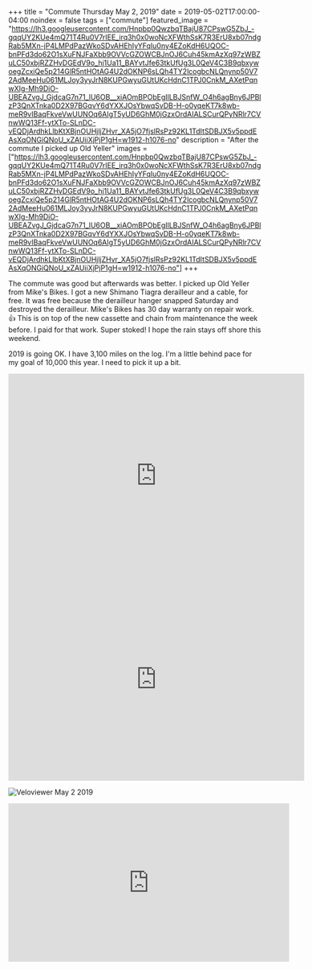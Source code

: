 +++
title =  "Commute Thursday May 2, 2019"
date = 2019-05-02T17:00:00-04:00
noindex = false
tags = ["commute"]
featured_image = "https://lh3.googleusercontent.com/Hnpbp0QwzbqTBajU87CPswG5ZbJ_-gqqUY2KUe4mQ71T4Ru0V7rIEE_irq3h0x0woNcXFWthSsK7R3ErU8xb07ndgRab5MXn-jP4LMPdPazWkoSDvAHEhIyYFqIu0ny4EZoKdH6UQOC-bnPFd3do62O1sXuFNJFaXbb9OVVcGZOWCBJnOJ6Cuh45kmAzXq97zWBZuLC50xbjRZZHvDGEdV9o_hj1Ua11_BAYvtJfe63tkUfUg3L0QeV4C3B9qbxywoegZcxiQe5p214GlR5ntHOtAG4U2dOKNP6sLQh4TY2lcogbcNLQnynp50V72AdMeeHu061MLJoy3yyJrN8KUPGwyuGUtUKcHdnC1TPJ0CnkM_AXetPqnwXIg-Mh9DiO-UBEAZvgJ_GjdcaG7n71_lU6OB__xiAOmBPObEgIlLBJSnfW_O4h6agBny6JPBlzP3QnXTnka0D2X97BGqvY6dYXXJOsYbwqSvDB-H-o0yqeKT7k8wb-meR9vIBaqFkveVwUUNOq6AIgT5yUD6GhM0jGzxOrdAIALSCurQPyNRlr7CVnwWQ13Ff-ytXTo-SLnDC-vEQDjArdhkLlbKtXBjnOUHjljZHvr_XA5jO7fjslRsPz92KL1TdItSDBJX5v5ppdEAsXqONGiQNoU_xZAUiiXjPjP1gH=w1912-h1076-no"
description = "After the commute I picked up Old Yeller"
images = ["https://lh3.googleusercontent.com/Hnpbp0QwzbqTBajU87CPswG5ZbJ_-gqqUY2KUe4mQ71T4Ru0V7rIEE_irq3h0x0woNcXFWthSsK7R3ErU8xb07ndgRab5MXn-jP4LMPdPazWkoSDvAHEhIyYFqIu0ny4EZoKdH6UQOC-bnPFd3do62O1sXuFNJFaXbb9OVVcGZOWCBJnOJ6Cuh45kmAzXq97zWBZuLC50xbjRZZHvDGEdV9o_hj1Ua11_BAYvtJfe63tkUfUg3L0QeV4C3B9qbxywoegZcxiQe5p214GlR5ntHOtAG4U2dOKNP6sLQh4TY2lcogbcNLQnynp50V72AdMeeHu061MLJoy3yyJrN8KUPGwyuGUtUKcHdnC1TPJ0CnkM_AXetPqnwXIg-Mh9DiO-UBEAZvgJ_GjdcaG7n71_lU6OB__xiAOmBPObEgIlLBJSnfW_O4h6agBny6JPBlzP3QnXTnka0D2X97BGqvY6dYXXJOsYbwqSvDB-H-o0yqeKT7k8wb-meR9vIBaqFkveVwUUNOq6AIgT5yUD6GhM0jGzxOrdAIALSCurQPyNRlr7CVnwWQ13Ff-ytXTo-SLnDC-vEQDjArdhkLlbKtXBjnOUHjljZHvr_XA5jO7fjslRsPz92KL1TdItSDBJX5v5ppdEAsXqONGiQNoU_xZAUiiXjPjP1gH=w1912-h1076-no"]
+++

The commute was good but afterwards was better. I picked up Old Yeller from Mike's Bikes. I got a new Shimano Tiagra derailleur and a cable, for free. It was free because the derailleur hanger snapped Saturday and destroyed the derailleur. Mike's Bikes has 30 day warranty on repair work. 👍 This is on top of the new cassette and chain from maintenance the week before. I paid for that work. Super stoked! I hope the rain stays off shore this weekend.

2019 is going OK. I have 3,100 miles on the log. I'm a little behind pace for my goal of 10,000 this year. I need to pick it up a bit.


<iframe height='405' width='590' frameborder='0' allowtransparency='true' scrolling='no' src='https://www.strava.com/activities/2335754461/embed/bcc396f863f33e8bae3b5855a4aed40f16f2d2a5'></iframe>

<iframe height='405' width='590' frameborder='0' allowtransparency='true' scrolling='no' src='https://www.strava.com/activities/2337187666/embed/d5929abdbd66f2e38a49841458f23e6366fdf7ab'></iframe>

![Veloviewer May 2 2019](https://lh3.googleusercontent.com/SbOW9z7FUcd80KoqynJQkxbGI1bbSTVM0Rh_NaWhy8oHOHEFdIWqC6h1CocEO0Q1_0fngw8gwXlVVkcQje35v6HbA3Nz3ThGcYd3HTMbWRmm3FZ6koyXA5GJHK_ypVfCiJQSEf5Ben_yR5ISY2qnfThfhiA19ir1_4WF-bSE9Nn2-LPUFLgPZska1Qye0qJFPUbTHKzdWPZrD-jcHtUS36WgAoP7g8cF2WUblhOi5vWEP1uf18zMbUpYky4EPdb8zzo74UCQoBZNeLOoiDpXItcsXKFPdL7aVnIbWzFgat2t7OL-r6z-z2hwL1HkWV7uKJ-YCs709nmML3aeM4rMeJjyZ3XyyQEAU0rV9oVmofgh418KXkfZ6MfW_CVFIgWOYpATTK6z6Wv5cHDK9WWRu2RPhu4M9wNFpXkOjwq3zaAkzzZUuFe5z4McDEty80vOjlKvlIR882YRWDStMmHX1it7UBmr1lnxeVbyXlm1lQFpoRi8KI8G6scskLKLBm_LT_hw0Ys2YuMxfhlKyubqf6V_WbpUXx3Y-02cO9B_s9fBgkGZvHMwSVtwT7V9nCcPP7p5UiG56qaxduI8wXI-3nBKT8mbiw8S_YXdPpzK9eSzv-Y-kOC19a7NPCO5IJoyukpv_jxS94rBu_D05APyktrT8vBfG86w=s1337-no)


<iframe width="560" height="315" src="https://www.youtube.com/embed/mr5tRxUC6ps" frameborder="0" allow="accelerometer; autoplay; encrypted-media; gyroscope; picture-in-picture" allowfullscreen></iframe>
